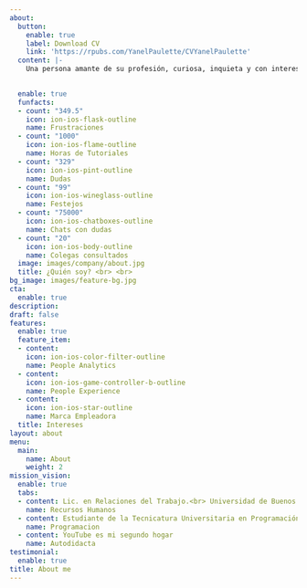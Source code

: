 ```yaml
---
about:
  button:
    enable: true
    label: Download CV
    link: 'https://rpubs.com/YanelPaulette/CVYanelPaulette'
  content: |-
    Una persona amante de su profesión, curiosa, inquieta y con intereses diversos.

    
  enable: true
  funfacts:
  - count: "349.5"
    icon: ion-ios-flask-outline
    name: Frustraciones
  - count: "1000"
    icon: ion-ios-flame-outline
    name: Horas de Tutoriales
  - count: "329"
    icon: ion-ios-pint-outline
    name: Dudas
  - count: "99"
    icon: ion-ios-wineglass-outline
    name: Festejos
  - count: "75000"
    icon: ion-ios-chatboxes-outline
    name: Chats con dudas
  - count: "20"
    icon: ion-ios-body-outline
    name: Colegas consultados
  image: images/company/about.jpg
  title: ¿Quién soy? <br> <br> 
bg_image: images/feature-bg.jpg
cta:
  enable: true
description: 
draft: false
features:
  enable: true
  feature_item:
  - content: 
    icon: ion-ios-color-filter-outline
    name: People Analytics
  - content: 
    icon: ion-ios-game-controller-b-outline
    name: People Experience 
  - content: 
    icon: ion-ios-star-outline
    name: Marca Empleadora
  title: Intereses
layout: about
menu:
  main:
    name: About
    weight: 2
mission_vision:
  enable: true
  tabs:
  - content: Lic. en Relaciones del Trabajo.<br> Universidad de Buenos Aires
    name: Recursos Humanos
  - content: Estudiante de la Tecnicatura Universitaria en Programación.<br> Universidad Tecnológica Nacional
    name: Programacion
  - content: YouTube es mi segundo hogar
    name: Autodidacta
testimonial:
  enable: true
title: About me
---
```

